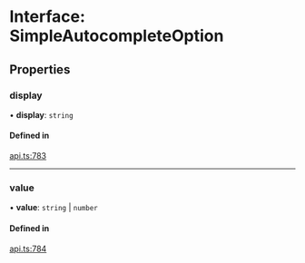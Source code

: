 # Interface: SimpleAutocompleteOption

## Properties

### display

• **display**: `string`

#### Defined in

[api.ts:783](https://github.com/coda/packs-sdk/blob/main/api.ts#L783)

___

### value

• **value**: `string` \| `number`

#### Defined in

[api.ts:784](https://github.com/coda/packs-sdk/blob/main/api.ts#L784)
